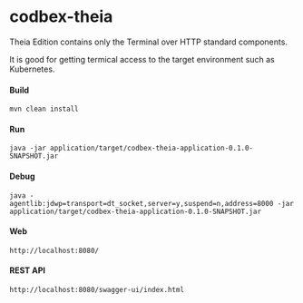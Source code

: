 # codbex-theia

Theia Edition contains only the Terminal over HTTP standard components.

It is good for getting termical access to the target environment such as Kubernetes.

#### Build

	mvn clean install
	
#### Run

	java -jar application/target/codbex-theia-application-0.1.0-SNAPSHOT.jar

#### Debug

	java -agentlib:jdwp=transport=dt_socket,server=y,suspend=n,address=8000 -jar application/target/codbex-theia-application-0.1.0-SNAPSHOT.jar
	
#### Web

	http://localhost:8080/

#### REST API

	http://localhost:8080/swagger-ui/index.html


